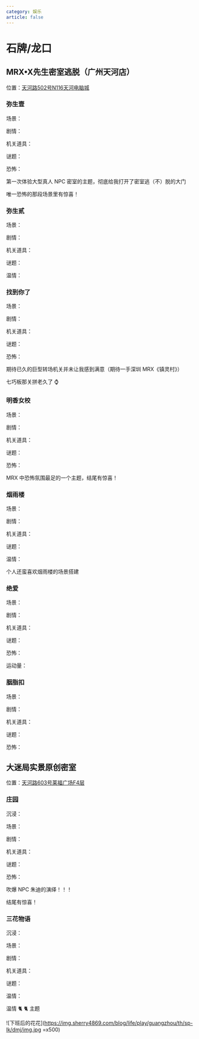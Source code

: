 ```yaml
---
category: 娱乐
article: false
---
```


# 石牌/龙口

## MRX•X先生密室逃脱（广州天河店）

<span class="icon iconfont icon-locate"></span> 位置：<a href="https://ditu.amap.com/place/B0H63M6721" target="_blank">天河路502号N116天河电脑城</a>

### 弥生壹

<div><p>场景：<el-rate model-value="4" disabled /></p></div>

<div><p>剧情：<el-rate model-value="3.5" disabled /></p></div>

<div><p>机关道具：<el-rate model-value="4" disabled /></p></div>

<div><p>谜题：<el-rate model-value="3.5" disabled /></p></div>

<div><p>恐怖：<el-rate model-value="0.5" disabled /></p></div>

第一次体验大型真人 NPC 密室的主题，彻底给我打开了密室逃（不）脱的大门

唯一恐怖的那段场景里有惊喜！

### 弥生贰

<div><p>场景：<el-rate model-value="3.5" disabled /></p></div>

<div><p>剧情：<el-rate model-value="3" disabled /></p></div>

<div><p>机关道具：<el-rate model-value="3" disabled /></p></div>

<div><p>谜题：<el-rate model-value="3" disabled /></p></div>

<div><p>温情：<el-rate model-value="3" disabled /></p></div>

### 找到你了

<div><p>场景：<el-rate model-value="4.5" disabled /></p></div>

<div><p>剧情：<el-rate model-value="3.5" disabled /></p></div>

<div><p>机关道具：<el-rate model-value="4" disabled /></p></div>

<div><p>谜题：<el-rate model-value="3.5" disabled /></p></div>

<div><p>恐怖：<el-rate model-value="1" disabled /></p></div>

期待已久的巨型转场机关并未让我感到满意（期待一手深圳 MRX《镇灵村》）

七巧板那关拼老久了 :watch:

### 明香女校

<div><p>场景：<el-rate model-value="3" disabled /></p></div>

<div><p>剧情：<el-rate model-value="2.5" disabled /></p></div>

<div><p>机关道具：<el-rate model-value="2.5" disabled /></p></div>

<div><p>谜题：<el-rate model-value="2" disabled /></p></div>

<div><p>恐怖：<el-rate model-value="2" disabled /></p></div>

MRX 中恐怖氛围最足的一个主题，结尾有惊喜！

### 烟雨楼

<div><p>场景：<el-rate model-value="4" disabled /></p></div>

<div><p>剧情：<el-rate model-value="2.5" disabled /></p></div>

<div><p>机关道具：<el-rate model-value="2" disabled /></p></div>

<div><p>谜题：<el-rate model-value="1.5" disabled /></p></div>

<div><p>温情：<el-rate model-value="2.5" disabled /></p></div>

个人还蛮喜欢烟雨楼的场景搭建

### 绝爱

<div><p>场景：<el-rate model-value="1.5" disabled /></p></div>

<div><p>剧情：<el-rate model-value="2" disabled /></p></div>

<div><p>机关道具：<el-rate model-value="1.5" disabled /></p></div>

<div><p>谜题：<el-rate model-value="1.5" disabled /></p></div>

<div><p>恐怖：<el-rate model-value="0.5" disabled /></p></div>

<div><p>运动量：<el-rate model-value="2" disabled /></p></div>

### 胭脂扣

<div><p>场景：<el-rate model-value="2" disabled /></p></div>

<div><p>剧情：<el-rate model-value="2" disabled /></p></div>

<div><p>机关道具：<el-rate model-value="2" disabled /></p></div>

<div><p>谜题：<el-rate model-value="2" disabled /></p></div>

<div><p>恐怖：<el-rate model-value="0.5" disabled /></p></div>

## 大迷局实景原创密室

<span class="icon iconfont icon-locate"></span> 位置：<a href="https://ditu.amap.com/place/B0H2PSP36Z" target="_blank">天河路603号莱福广场F4层</a>

### 庄园

<div><p>沉浸：<el-rate model-value="4" disabled /></p></div>

<div><p>场景：<el-rate model-value="4" disabled /></p></div>

<div><p>剧情：<el-rate model-value="4" disabled /></p></div>

<div><p>机关道具：<el-rate model-value="3" disabled /></p></div>

<div><p>谜题：<el-rate model-value="2.5" disabled /></p></div>

<div><p>恐怖：<el-rate model-value="2" disabled /></p></div>

吹爆 NPC 朱迪的演绎！！！

结尾有惊喜！

### 三花物语

<div><p>沉浸：<el-rate model-value="4" disabled /></p></div>

<div><p>场景：<el-rate model-value="3.5" disabled /></p></div>

<div><p>剧情：<el-rate model-value="4" disabled /></p></div>

<div><p>机关道具：<el-rate model-value="3" disabled /></p></div>

<div><p>谜题：<el-rate model-value="2" disabled /></p></div>

<div><p>温情：<el-rate model-value="5" disabled /></p></div>

温情 :cat2: :cat2: 主题

![下班后的花花](https://img.sherry4869.com/blog/life/play/guangzhou/th/sp-lk/dmj/img.jpg =x500)